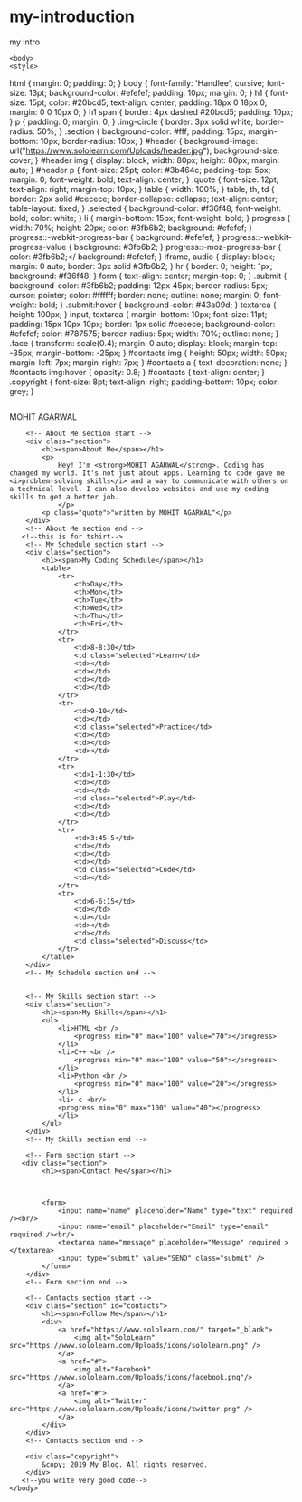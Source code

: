 # my-introduction
my intro
<!DOCTYPE html>
<html>
    <head>
        <title>My Blog</title>
        <link href="https://fonts.googleapis.com/css?family=Handlee" rel="stylesheet">
        <!--Nice Work-->
    </head>
   
    <body>
    <style>
html {
    margin: 0;
    padding: 0;
}
body {
    font-family: 'Handlee', cursive;
    font-size: 13pt;
    background-color: #efefef;
    padding: 10px;
    margin: 0;
}
h1 {
    font-size: 15pt;
    color: #20bcd5;
    text-align: center;
    padding: 18px 0 18px 0;
    margin: 0 0 10px 0;
}
h1 span {
    border: 4px dashed #20bcd5;
    padding: 10px;
}
p {
    padding: 0;
    margin: 0;
}
.img-circle {
    border: 3px solid white;
    border-radius: 50%;
}
.section {
    background-color: #fff;
    padding: 15px;
    margin-bottom: 10px;
    border-radius: 10px;
}
#header {
    background-image: url("https://www.sololearn.com/Uploads/header.jpg");
    background-size: cover;
}
#header img {
    display: block;
    width: 80px;
    height: 80px;
    margin: auto;
}
#header p {
    font-size: 25pt;
    color: #3b464c;
    padding-top: 5px;
    margin: 0;
    font-weight: bold;
    text-align: center;
}
.quote {
    font-size: 12pt;
    text-align: right;
    margin-top: 10px;
}
table {
    width: 100%;
}
table, th, td {
    border: 2px solid #cecece;
    border-collapse: collapse;
    text-align: center;
    table-layout: fixed;
}
.selected {
    background-color: #f36f48;
    font-weight: bold;
    color: white;
}
li {
    margin-bottom: 15px;
    font-weight: bold;
}
progress {
    width: 70%;
    height: 20px;
    color: #3fb6b2;
    background: #efefef;
}
progress::-webkit-progress-bar {
    background: #efefef;
}
progress::-webkit-progress-value {
    background: #3fb6b2;
}
progress::-moz-progress-bar {
    color: #3fb6b2;</
    background: #efefef;
}
iframe, audio {
    display: block;
    margin: 0 auto;
    border: 3px solid #3fb6b2;
}
hr {
    border: 0;
    height: 1px;
    background: #f36f48;
}
form {
    text-align: center;
    margin-top: 0;
}
.submit {
    background-color: #3fb6b2;
    padding: 12px 45px;
    border-radius: 5px;
    cursor: pointer;
    color: #ffffff;
    border: none;
    outline: none;
    margin: 0;
    font-weight: bold;
}
.submit:hover {
    background-color: #43a09d;
}
textarea {
    height: 100px;
}
input, textarea {
    margin-bottom: 10px;
    font-size: 11pt;
    padding: 15px 10px 10px;
    border: 1px solid #cecece;
    background-color: #efefef;
    color: #787575;
    border-radius: 5px;
    width: 70%;
    outline: none;
}
.face {
    transform: scale(0.4);
    margin: 0 auto;
    display: block;
    margin-top: -35px;
    margin-bottom: -25px;
}
#contacts img {
    height: 50px;
    width: 50px;
    margin-left: 7px;
    margin-right: 7px;
}
#contacts a {
    text-decoration: none;
}
#contacts img:hover {
    opacity: 0.8;
}
#contacts {
    text-align: center;
}
.copyright {
    font-size: 8pt;
    text-align: right;
    padding-bottom: 10px;
    color: grey;
}


</style>
        <!-- header start -->
        <div id="header" class="section">
            <img alt="" class="img-circle" src="https://code.sololearn.com/Icons/Avatars/0.jpg">
            <p>MOHIT AGARWAL</p>
        </div>
        <!-- header end -->
       
        <!-- About Me section start -->
        <div class="section">
            <h1><span>About Me</span></h1>
            <p>
                Hey! I'm <strong>MOHIT AGARWAL</strong>. Coding has changed my world. It's not just about apps. Learning to code gave me <i>problem-solving skills</i> and a way to communicate with others on a technical level. I can also develop websites and use my coding skills to get a better job.
                </p>
            <p class="quote">"written by MOHIT AGARWAL"</p>
        </div>
        <!-- About Me section end -->
       <!--this is for tshirt-->
        <!-- My Schedule section start -->
        <div class="section">
            <h1><span>My Coding Schedule</span></h1>
            <table>
                <tr>
                    <th>Day</th>
                    <th>Mon</th>
                    <th>Tue</th>
                    <th>Wed</th>
                    <th>Thu</th>
                    <th>Fri</th>
                </tr>
                <tr>
                    <td>8-8:30</td>
                    <td class="selected">Learn</td>
                    <td></td>
                    <td></td>
                    <td></td>
                    <td></td>
                </tr>
                <tr>
                    <td>9-10</td>
                    <td></td>
                    <td class="selected">Practice</td>
                    <td></td>
                    <td></td>
                    <td></td>
                </tr>
                <tr>
                    <td>1-1:30</td>
                    <td></td>
                    <td></td>
                    <td class="selected">Play</td>
                    <td></td>
                    <td></td>
                </tr>
                <tr>
                    <td>3:45-5</td>
                    <td></td>
                    <td></td>
                    <td></td>
                    <td class="selected">Code</td>
                    <td></td>
                </tr>
                <tr>
                    <td>6-6:15</td>
                    <td></td>
                    <td></td>
                    <td></td>
                    <td></td>
                    <td class="selected">Discuss</td>
                </tr>
            </table>
        </div>
        <!-- My Schedule section end -->
       
       
        <!-- My Skills section start -->
        <div class="section">
            <h1><span>My Skills</span></h1>
            <ul>
                <li>HTML <br />
                    <progress min="0" max="100" value="70"></progress>
                </li>
                <li>C++ <br />
                    <progress min="0" max="100" value="50"></progress>
                </li>
                <li>Python <br />
                    <progress min="0" max="100" value="20"></progress>
                </li>
                <li> c <br/>
                <progress min="0" max="100" value="40"></progress>
                </li>
            </ul>
        </div>
        <!-- My Skills section end -->
 
        <!-- Form section start -->
       <div class="section">
            <h1><span>Contact Me</span></h1>
           
           
                
            <form>
                <input name="name" placeholder="Name" type="text" required /><br/>
                <input name="email" placeholder="Email" type="email" required /><br/>
                <textarea name="message" placeholder="Message" required ></textarea>
                <input type="submit" value="SEND" class="submit" />
            </form>
        </div>
        <!-- Form section end -->
       
        <!-- Contacts section start -->
        <div class="section" id="contacts">
            <h1><span>Follow Me</span></h1>
            <div>
                <a href="https://www.sololearn.com/" target="_blank">
                    <img alt="SoloLearn" src="https://www.sololearn.com/Uploads/icons/sololearn.png" />
                </a>
                <a href="#">
                    <img alt="Facebook" src="https://www.sololearn.com/Uploads/icons/facebook.png"/>
                </a>
                <a href="#">
                    <img alt="Twitter" src="https://www.sololearn.com/Uploads/icons/twitter.png" />
                </a>
            </div>
        </div>
        <!-- Contacts section end -->
       
        <div class="copyright">
            &copy; 2019 My Blog. All rights reserved.
        </div>
       <!--you write very good code-->
    </body>
</html>


